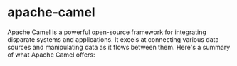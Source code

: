 # apache-camel
 Apache Camel is a powerful open-source framework for integrating disparate systems and applications. It excels at connecting various data sources and manipulating data as it flows between them. Here's a summary of what Apache Camel offers:
